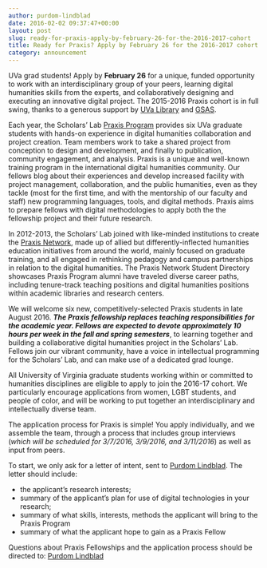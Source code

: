 ```yaml
---
author: purdom-lindblad
date: 2016-02-02 09:37:47+00:00
layout: post
slug: ready-for-praxis-apply-by-february-26-for-the-2016-2017-cohort
title: Ready for Praxis? Apply by February 26 for the 2016-2017 cohort
category: announcement
---
```


UVa grad students! Apply by  **February 26** for a unique, funded opportunity to work with an interdisciplinary group of your peers, learning digital humanities skills from the experts, and collaboratively designing and executing an innovative digital project. The 2015-2016 Praxis cohort is in full swing, thanks to a generous support by [UVa Library](http://www.library.virginia.edu) and [GSAS](http://gsas.virginia.edu).

Each year, the Scholars’ Lab [Praxis Program](https://praxis.scholarslab.org) provides six UVa graduate students with hands-on experience in digital humanities collaboration and project creation. Team members work to take a shared project from conception to design and development, and finally to publication, community engagement, and analysis. Praxis is a unique and well-known training program in the international digital humanities community. Our fellows blog about their experiences and develop increased facility with project management, collaboration, and the public humanities, even as they tackle (most for the first time, and with the mentorship of our  faculty and staff) new programming languages, tools, and digital methods. Praxis aims to prepare fellows with digital methodologies to apply both the the fellowship project and their future research.

In 2012-2013, the Scholars’ Lab joined with like-minded institutions to create the [Praxis Network](http://praxis-network.org), made up of allied but differently-inflected humanities education initiatives from around the world, mainly focused on graduate training, and all engaged in rethinking pedagogy and campus partnerships in relation to the digital humanities. The Praxis Network Student Directory showcases Praxis Program alumni have traveled diverse career paths, including tenure-track teaching positions and digital humanities positions within academic libraries and research centers.

We will welcome six new, competitively-selected Praxis students in late August 2016. _**The Praxis fellowship replaces teaching responsibilities for the academic year. Fellows are expected to devote approximately 10 hours per week in the fall and spring semesters**_, to learning together and building a collaborative digital humanities project in the Scholars’ Lab. Fellows join our vibrant community, have a voice in intellectual programming for the Scholars’ Lab, and can make use of a dedicated grad lounge.

All University of Virginia graduate students working within or committed to humanities disciplines are eligible to apply to join the 2016-17 cohort. We particularly encourage applications from women, LGBT students, and people of color, and will be working to put together an interdisciplinary and intellectually diverse team.

The application process for Praxis is simple! You apply individually, and we assemble the team, through a process that includes group interviews (_which will be scheduled for 3/7/2016, 3/9/2016, and 3/11/2016_) as well as input from peers.

To start, we only ask for a letter of intent, sent to [Purdom Lindblad](mailto:jpl8e@virginia.edu). The letter should include:

- the applicant’s research interests;
- summary of the applicant’s plan for use of digital technologies in your research;
- summary of what skills, interests, methods the applicant will bring to the Praxis Program
- summary of what the applicant hope to gain as a Praxis Fellow


Questions about Praxis Fellowships and the application process should be directed to: [Purdom Lindblad](mailto:jpl8e@virginia.edu)

